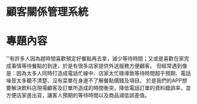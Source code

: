 # 顧客關係管理系統

# 專題內容

‵‵‵有許多人因為趕時間喜歡預定好餐點再去拿，減少等待時間；又或是喜歡在家完成事情等待餐點的到達，於是有很多店家提供外送服務方便顧客。
但經常遇到像是：因為太多人同時打造成電話忙線中、店家太忙碌導致等待時間超乎預期、電話噪音太多聽不清楚、沒有菜單在身邊不了解餐點價錢及項目。
於是我們的APP想要解決飲料店現場顧客及訂單所造成的時間衝突，降低電話訂單的資料錯誤率，並方便店家進出貨，讓客人預期的等待時間以及商品減低誤差值。

